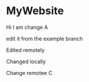 # MyWebsite

Hi I am change A


edit it from the example branch


Edited remotely

Changed locally

Change remotee C
